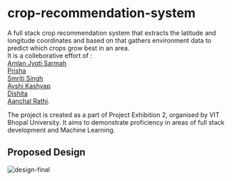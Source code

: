 # crop-recommendation-system
A full stack crop recommendation system that extracts the latitude and longitude coordinates and based on that gathers environment data to predict which crops grow best in an area.  
It is a colleborative effort of :  
[Amlan Jyoti Sarmah](https://github.com/AmlanJSarmah)  
[Prisha](https://github.com/prishabhatia46)  
[Smriti Singh](https://github.com/SmrSingh)  
[Ayshi Kashyap](https://github.com/ayushikashyap1207)  
[Dishita](https://github.com/dishi575)  
[Aanchal Rathi](https://github.com/AanchalRathi). 

The project is created as a part of Project Exhibition 2, organised by VIT Bhopal University. It aims to demonstrate proficiency in areas of full stack development and Machine Learning.

## Proposed Design
![design-final](https://github.com/user-attachments/assets/448cccc5-f57b-49ba-981c-8e8db69c4a34)
